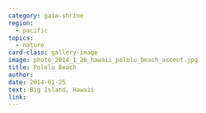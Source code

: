 ```yaml
---
category: gaia-shrine
region:
  - pacific
topics:
  - nature
card-class: gallery-image
image: photo_2014_1_26_hawaii_pololu_beach_ascent.jpg
title: Pololu Beach
author:
date: 2014-01-25
text: Big Island, Hawaii
link:
---
```

